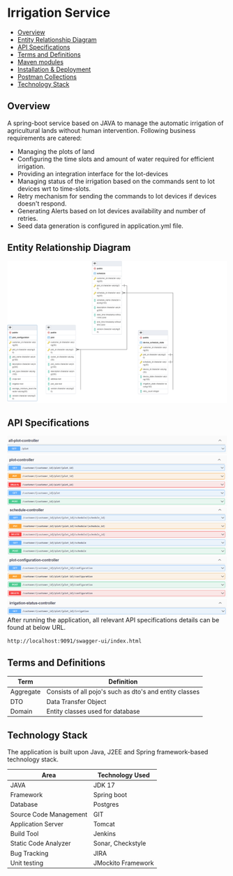 # Irrigation Service
* [Overview](#Overview)
* [Entity Relationship Diagram](#EntityRelationshipDiagram)
* [API Specifications](#APISpecifications)
* [Terms and Definitions](#TermsAndDefinitions)
* [Maven modules](MAVEN_MODULES.md)
* [Installation & Deployment](INSTALLATION_AND_DEPLOYMENT.md)
* [Postman Collections](Irrigation.postman_collection.json)
* [Technology Stack](#TechnologyStack)

## <a name="Overview">Overview</a>
A spring-boot service based on JAVA to manage the automatic irrigation of agricultural lands without human intervention. Following business requirements are catered:
* Managing the plots of land
* Configuring the time slots and amount of water required for efficient irrigation.
* Providing an integration interface for the Iot-devices
* Managing status of the irrigation based on the commands sent to Iot devices wrt to time-slots.
* Retry mechanism for sending the commands to Iot devices if devices doesn't respond. 
* Generating Alerts based on Iot devices availability and number of retries. 
* Seed data generation is configured in application.yml file. 

## <a name="EntityRelationshipDiagram">Entity Relationship Diagram</a>
![Diagram](er_diagram.png)

## <a name="APISpecifications">API Specifications</a>
![](all_plot_controller.png)
![](plot_controller.png)
![](schedule_controller.png)
![](plot_configuration_controller.png)
![](irrigation_status_controller.png)
After running the application, all relevant API specifications details can be found at below URL.
```bash
http://localhost:9091/swagger-ui/index.html
```


## <a name="TermsAndDefinitions">Terms and Definitions</a>
| Term | Definition |
| --- | --- |
 | Aggregate | Consists of all pojo's such as dto's and entity classes|
| DTO | Data Transfer Object|
| Domain | Entity classes used for database|


## <a name="TechnologyStack">Technology Stack</a>
The application is built upon Java, J2EE and Spring framework-based technology stack.

| Area                   | Technology Used |
|------------------------|-------------|
| JAVA                   | JDK 17      |
| Framework              | Spring boot |
| Database               | Postgres    |
| Source Code Management | GIT         |
| Application Server     | 	Tomcat     |
| Build Tool             | 	Jenkins    |
|Static Code Analyzer 	|Sonar, Checkstyle|
|Bug Tracking	|JIRA|
|Unit testing	|JMockito Framework|



